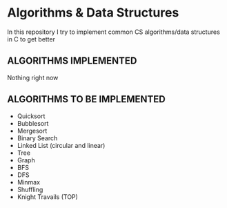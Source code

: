 # Algorithms & Data Structures

In this repository I try to implement common CS algorithms/data structures in C to get better

## ALGORITHMS IMPLEMENTED

Nothing right now

## ALGORITHMS TO BE IMPLEMENTED

- Quicksort
- Bubblesort
- Mergesort
- Binary Search
- Linked List (circular and linear)
- Tree
- Graph
- BFS
- DFS
- Minmax
- Shuffling
- Knight Travails (TOP)
